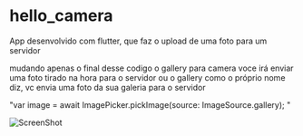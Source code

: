 # hello_camera
App desenvolvido com flutter, que faz o upload de uma foto para um servidor 

mudando apenas o final desse codigo o gallery para camera voce irá enviar uma foto tirado na hora para o servidor
 ou o gallery como o próprio nome diz, vc envia uma foto da sua galeria para o servidor
 
 "var image = await ImagePicker.pickImage(source: ImageSource.gallery); " 
 
 ![ScreenShot](https://6gducw.sn.files.1drv.com/y4pxe9-La2rSnTGxqGDHCmKF9odJdOPquQyGEZ9E3AEWkGM6JV-BeWK4joSn8c2FW-_3KD5W9m905pLK4aAUOdiGSD7IM9oCK6SdyMGx5eYAm-FnYpuuv8cdRn1yGXvXpp4gvTTf4lcMu0Ie8iXidQoGTnpYe5lYlhcwHlZkZCRFUKnNtQlnf3hD2KxEXRLJB8FRImk7BggwAL21KkhGOrurA/c0fc3b4e-2264-44fb-90e0-6afa5c59ea59.jpg?psid=1)





